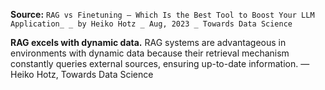 **Source:** `RAG vs Finetuning — Which Is the Best Tool to Boost Your LLM Application_ _ by Heiko Hotz _ Aug, 2023 _ Towards Data Science`

**RAG excels with dynamic data.**
RAG systems are advantageous in environments with dynamic data because their retrieval mechanism constantly queries external sources, ensuring up-to-date information. — Heiko Hotz, Towards Data Science
